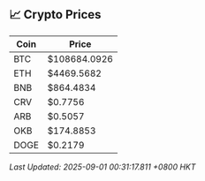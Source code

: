 ## 📈 Crypto Prices

| Coin | Price |
| ---- | ----- |
| BTC | $108684.0926 |
| ETH | $4469.5682 |
| BNB | $864.4834 |
| CRV | $0.7756 |
| ARB | $0.5057 |
| OKB | $174.8853 |
| DOGE | $0.2179 |

_Last Updated: 2025-09-01 00:31:17.811 +0800 HKT_
